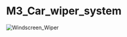 # M3_Car_wiper_system

![Windscreen_Wiper](https://user-images.githubusercontent.com/101330247/168218150-ba9b374f-437a-43b8-ac50-dd35764500a4.gif)

